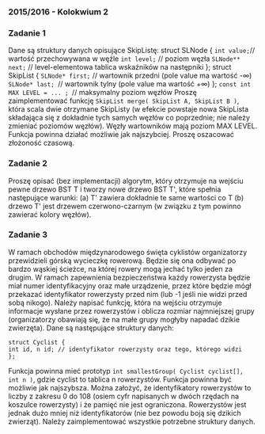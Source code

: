 ### 2015/2016 - Kolokwium 2

### Zadanie 1

Dane są struktury danych opisujące SkipListę:
struct SLNode {
`int value;`// wartość przechowywana w węźle
`int level;` // poziom węzła
`SLNode** next;` // level-elementowa tablica wskaźników na następniki
};
struct SkipList {
`SLNode* first;` // wartownik przedni (pole value ma wartość -∞)
`SLNode* last; `// wartownik tylny (pole value ma wartość +∞)
};
`const int MAX LEVEL = ... ; `// maksymalny poziom węzłów
Proszę zaimplementować funkcję `SkipList merge( SkipList A, SkipList B )`, która scala
dwie otrzymane SkipListy (w efekcie powstaje nowa SkipLista składająca się z dokładnie tych
samych węzłów co poprzednie; nie należy zmieniać poziomów węzłów). Węzły wartowników mają
poziom MAX LEVEL. Funkcja powinna działać możliwie jak najszybciej. Proszę oszacować
złożoność czasową.

### Zadanie 2

Proszę opisać (bez implementacji) algorytm, który otrzymuje na wejściu pewne drzewo BST T
i tworzy nowe drzewo BST T', które spełnia następujące warunki: 
(a) T' zawiera dokładnie te same wartości co T
(b) drzewo T' jest drzewem czerwono-czarnym (w związku z tym powinno zawierać kolory węzłów).

### Zadanie 3

W ramach obchodów międzynarodowego święta cyklistów organizatorzy przewidzieli górską
wycieczkę rowerową. Będzie się ona odbywać po bardzo wąskiej ścieżce, na której rowery mogą
jechać tylko jeden za drugim. W ramach zapewnienia bezpieczeństwa każdy rowerzysta będzie
miał numer identyfikacyjny oraz małe urządzenie, przez które będzie mógł przekazać
identyfikator rowerzysty przed nim (lub -1 jeśli nie widzi przed sobą nikogo). Należy napisać
funkcję, która na wejściu otrzymuje informacje wysłane przez rowerzystów i oblicza rozmiar
najmniejszej grupy (organizatorzy obawiają się, że na małe grupy mogłyby napadać dzikie
zwierzęta). Dane są następujące struktury danych:

```
struct Cyclist {
int id, n id; // identyfikator rowerzysty oraz tego, którego widzi
};
```

Funkcja powinna mieć prototyp `int smallestGroup( Cyclist cyclist[], int n )`, gdzie
cyclist to tablica n rowerzystów. Funkcja powinna być możliwie jak najszybsza. Można założyć,
że identyfikatory rowerzystów to liczby z zakresu 0 do 108 (osiem cyfr napisanych w dwóch rzędach na koszulce rowerzysty) i że pamięć nie jest ograniczona. Rowerzystów jest jednak dużo
mniej niż identyfikatorów (nie bez powodu boją się dzikich zwierząt). Należy zaimplementować
wszystkie potrzebne struktury danych.

